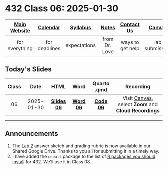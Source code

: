 # 432 Class 06: 2025-01-30

[Main Website](https://thomaselove.github.io/432-2025/) | [Calendar](https://thomaselove.github.io/432-2025/calendar.html) | [Syllabus](https://thomaselove.github.io/432-syllabus-2025/) | [Notes](https://thomaselove.github.io/432-notes/) | [Contact Us](https://thomaselove.github.io/432-2025/contact.html) | [Canvas](https://canvas.case.edu) | [Data and Code](https://github.com/THOMASELOVE/432-data) | [Sources](https://github.com/THOMASELOVE/432-classes-2024/tree/main/sources)
:-----------: | :--------------: | :----------: | :---------: | :-------------: | :-----------: | :------------: |:------:
for everything | for deadlines | expectations | from Dr. Love | ways to get help | lab submission | for downloads | to read

## Today's Slides

Class | Date | HTML | Word | Quarto .qmd | Recording
:---: | :--------: | :------: | :------: | :------: | :-------------:
06 | 2025-01-30 | **[Slides 06](https://thomaselove.github.io/432-slides-2025/slides06.html)** | **[Word 06](https://thomaselove.github.io/432-slides-2025/slides06w.docx)** | **[Code 06](https://github.com/THOMASELOVE/432-slides-2025/blob/main/slides06.qmd)** | Visit [Canvas](https://canvas.case.edu/), select **Zoom** and **Cloud Recordings**

---

## Announcements

1. The [Lab 2](https://thomaselove.github.io/432-2025/lab2.html) answer sketch and grading rubric is now available in our Shared Google Drive. Thanks to you all for submitting it in a timely way.
2. I have added the `cobalt` package to the list of [R packages you should install](https://thomaselove.github.io/432-2025/software.html#r-packages-to-install) for 432. We'll use it in Class 08.


